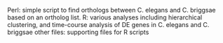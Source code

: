 Perl: simple script to find orthologs between C. elegans and C. briggsae based on an ortholog list.
R: various analyses including hierarchical clustering, and time-course analysis of DE genes in C. elegans and C. briggsae
other files: supporting files for R scripts
